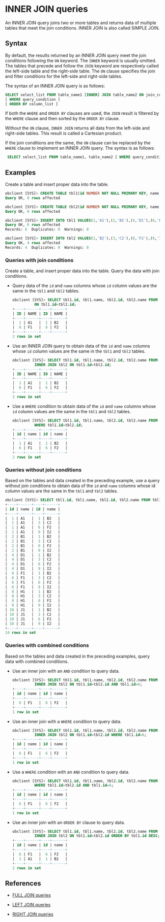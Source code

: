 # INNER JOIN queries

An INNER JOIN query joins two or more tables and returns data of multiple tables that meet the join conditions. INNER JOIN is also called SIMPLE JOIN.

## Syntax

By default, the results returned by an INNER JOIN query meet the join conditions following the `ON` keyword. The `INNER` keyword is usually omitted. The tables that precede and follow the `JOIN` keyword are respectively called the left-side table and the right-side table. The `ON` clause specifies the join and filter conditions for the left-side and right-side tables.

The syntax of an INNER JOIN query is as follows:

```sql
SELECT select_list FROM table_name1 [INNER] JOIN table_name2 ON join_condition
[ WHERE query_condition ]
[ ORDER BY column_list ]
```

If both the `WHERE` and `ORDER BY` clauses are used, the `JOIN` result is filtered by the `WHERE` clause and then sorted by the `ORDER BY` clause.

Without the `ON` clause, `INNER JOIN` returns all data from the left-side and right-side tables. This result is called a Cartesian product.

If the join conditions are the same, the `ON` clause can be replaced by the `WHERE` clause to implement an INNER JOIN query. The syntax is as follows:

```sql
 SELECT select_list FROM table_name1, table_name2 [ WHERE query_condition ]
```

## Examples

Create a table and insert proper data into the table.

```sql
obclient [SYS]> CREATE TABLE tbl1(id NUMBER NOT NULL PRIMARY KEY, name VARCHAR(50));
Query OK, 0 rows affected

obclient [SYS]> CREATE TABLE tbl2(id NUMBER NOT NULL PRIMARY KEY, name VARCHAR(50));
Query OK, 0 rows affected

obclient [SYS]> INSERT INTO tbl1 VALUES(1,'A1'),(2,'B1'),(4,'D1'),(6,'F1'),(8,'H1'),(10,'J1');
Query OK, 6 rows affected
Records: 6  Duplicates: 0  Warnings: 0

obclient [SYS]> INSERT INTO tbl2 VALUES(1,'B2'),(3,'C2'),(6,'F2'),(9,'I2');
Query OK, 4 rows affected
Records: 4  Duplicates: 0  Warnings: 0
```

### Queries with join conditions

Create a table, and insert proper data into the table. Query the data with join conditions.

* Query data of the `id` and `name` columns whose `id` column values are the same in the `tbl1` and `tbl2` tables.

   ```sql
   obclient [SYS]> SELECT tbl1.id, tbl1.name, tbl2.id, tbl2.name FROM tbl1 JOIN tbl2
             ON tbl1.id=tbl2.id;
   +----+------+----+------+
   | ID | NAME | ID | NAME |
   +----+------+----+------+
   |  1 | A1   |  1 | B2   |
   |  6 | F1   |  6 | F2   |
   +----+------+----+------+
   2 rows in set
   ```

* Use an INNER JOIN query to obtain data of the `id` and `name` columns whose `id` column values are the same in the `tbl1` and `tbl2` tables.

   ```sql
   obclient [SYS]> SELECT tbl1.id, tbl1.name, tbl2.id, tbl2.name FROM tbl1
             INNER JOIN tbl2 ON tbl1.id=tbl2.id;
   +----+------+----+------+
   | ID | NAME | ID | NAME |
   +----+------+----+------+
   |  1 | A1   |  1 | B2   |
   |  6 | F1   |  6 | F2   |
   +----+------+----+------+
   2 rows in set
   ```

* Use a `WHERE` condition to obtain data of the `id` and `name` columns whose `id` column values are the same in the `tbl1` and `tbl2` tables.

   ```sql
   obclient [SYS]> SELECT tbl1.id, tbl1.name, tbl2.id, tbl2.name FROM tbl1,tbl2
             WHERE tbl1.id=tbl2.id;
   +----+------+----+------+
   | id | name | id | name |
   +----+------+----+------+
   |  1 | A1   |  1 | B2   |
   |  6 | F1   |  6 | F2   |
   +----+------+----+------+
   2 rows in set
   ```

### Queries without join conditions

Based on the tables and data created in the preceding example, use a query without join conditions to obtain data of the `id` and `name` columns whose id column values are the same in the `tbl1` and `tbl2` tables.

```sql
obclient [SYS]> SELECT tbl1.id, tbl1.name, tbl2.id, tbl2.name FROM tbl1 INNER JOIN tbl2;
+----+------+----+------+
| id | name | id | name |
+----+------+----+------+
|  1 | A1   |  1 | B2   |
|  1 | A1   |  3 | C2   |
|  1 | A1   |  6 | F2   |
|  1 | A1   |  9 | I2   |
|  2 | B1   |  1 | B2   |
|  2 | B1   |  3 | C2   |
|  2 | B1   |  6 | F2   |
|  2 | B1   |  9 | I2   |
|  4 | D1   |  1 | B2   |
|  4 | D1   |  3 | C2   |
|  4 | D1   |  6 | F2   |
|  4 | D1   |  9 | I2   |
|  6 | F1   |  1 | B2   |
|  6 | F1   |  3 | C2   |
|  6 | F1   |  6 | F2   |
|  6 | F1   |  9 | I2   |
|  8 | H1   |  1 | B2   |
|  8 | H1   |  3 | C2   |
|  8 | H1   |  6 | F2   |
|  8 | H1   |  9 | I2   |
| 10 | J1   |  1 | B2   |
| 10 | J1   |  3 | C2   |
| 10 | J1   |  6 | F2   |
| 10 | J1   |  9 | I2   |
+----+------+----+------+
24 rows in set
```

### Queries with combined conditions

Based on the tables and data created in the preceding examples, query data with combined conditions.

* Use an inner join with an `AND` condition to query data.

   ```sql
   obclient [SYS]> SELECT tbl1.id, tbl1.name, tbl2.id, tbl2.name FROM tbl1
             INNER JOIN tbl2 ON tbl1.id=tbl2.id AND tbl1.id=6;
   +----+------+----+------+
   | id | name | id | name |
   +----+------+----+------+
   |  6 | F1   |  6 | F2   |
   +----+------+----+------+
   1 row in set
   ```

* Use an inner join with a `WHERE` condition to query data.

   ```sql
   obclient [SYS]> SELECT tbl1.id, tbl1.name, tbl2.id, tbl2.name FROM tbl1
             INNER JOIN tbl2 ON tbl1.id=tbl2.id WHERE tbl1.id=6;
   +----+------+----+------+
   | id | name | id | name |
   +----+------+----+------+
   |  6 | F1   |  6 | F2   |
   +----+------+----+------+
   1 row in set
   ```

* Use a `WHERE` condition with an `AND` condition to query data.

   ```sql
   obclient [SYS]> SELECT tbl1.id, tbl1.name, tbl2.id, tbl2.name FROM tbl1,tbl2
             WHERE tbl1.id=tbl2.id AND tbl1.id=6;
   +----+------+----+------+
   | id | name | id | name |
   +----+------+----+------+
   |  6 | F1   |  6 | F2   |
   +----+------+----+------+
   1 row in set
   ```

* Use an inner join with an `ORDER BY` clause to query data.

   ```sql
   obclient [SYS]> SELECT tbl1.id, tbl1.name, tbl2.id, tbl2.name FROM tbl1
             INNER JOIN tbl2 ON tbl1.id=tbl2.id ORDER BY tbl1.id DESC;
   +----+------+----+------+
   | id | name | id | name |
   +----+------+----+------+
   |  6 | F1   |  6 | F2   |
   |  1 | A1   |  1 | B2   |
   +----+------+----+------+
   2 rows in set
   ```

## References

* [FULL JOIN queries](../200.multi-table-join-query-of-oracle-mode/200.full-join-of-oracle-mode.md)

* [LEFT JOIN queries](../200.multi-table-join-query-of-oracle-mode/300.left-join-of-oracle-mode.md)

* [RIGHT JOIN queries](../200.multi-table-join-query-of-oracle-mode/400.right-join-of-oracle-mode.md)
